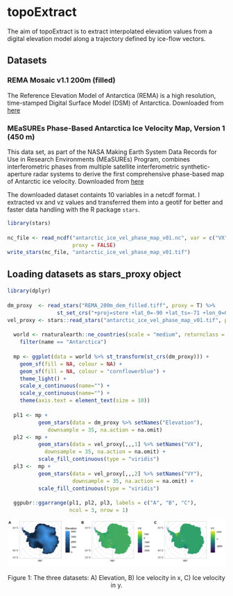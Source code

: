 # topoExtract

The aim of topoExtract is to extract interpolated elevation values from a digital elevation model along a trajectory defined by ice-flow vectors.

## Datasets
### REMA Mosaic v1.1 200m (filled)

The Reference Elevation Model of Antarctica (REMA) is a high resolution, time-stamped Digital Surface Model (DSM) of Antarctica.
Downloaded from [here](https://data.pgc.umn.edu/elev/dem/setsm/REMA/mosaic/v1.1/200m/)

### MEaSUREs Phase-Based Antarctica Ice Velocity Map, Version 1 (450 m)
This data set, as part of the NASA Making Earth System Data Records for Use in Research Environments (MEaSUREs) Program, combines interferometric phases from multiple satellite interferometric synthetic-aperture radar systems to derive the first comprehensive phase-based map of Antarctic ice velocity. 
Downloaded from [here](https://n5eil01u.ecs.nsidc.org/MEASURES/NSIDC-0754.001/)

The downloaded dataset containts 10 variables in a netcdf format. I extracted vx and vz values and transferred them into a geotif for better and faster data handling with the R package `stars`.

``` r
library(stars)

nc_file <- read_ncdf("antarctic_ice_vel_phase_map_v01.nc", var = c("VX", "VY"), 
                     proxy = FALSE)
write_stars(nc_file, "antarctic_ice_vel_phase_map_v01.tif")
```

## Loading datasets as stars_proxy object

``` r
library(dplyr)

dm_proxy  <- read_stars("REMA_200m_dem_filled.tiff", proxy = T) %>%
                st_set_crs("+proj=stere +lat_0=-90 +lat_ts=-71 +lon_0=0 +x_0=0 +y_0=0 +datum=WGS84 +units=m +no_defs")
vel_proxy <- stars::read_stars("antarctic_ice_vel_phase_map_v01.tif", proxy = T)                 

  world <- rnaturalearth::ne_countries(scale = "medium", returnclass = "sf") %>%
    filter(name == "Antarctica")
  
  mp <- ggplot(data = world %>% st_transform(st_crs(dm_proxy))) +
    geom_sf(fill = NA, colour = NA) +
    geom_sf(fill = NA, colour = "cornflowerblue") +
    theme_light() +
    scale_x_continuous(name="") +
    scale_y_continuous(name="") +
    theme(axis.text = element_text(size = 10))
  
  pl1 <- mp +
          geom_stars(data = dm_proxy %>% setNames("Elevation"), 
             downsample = 35, na.action = na.omit)
  pl2 <- mp + 
          geom_stars(data = vel_proxy[,,,1] %>% setNames("VX"), 
            downsample = 35, na.action = na.omit) +
          scale_fill_continuous(type = "viridis")
  pl3 <-  mp + 
          geom_stars(data = vel_proxy[,,,2] %>% setNames("VY"), 
                     downsample = 35, na.action = na.omit) +
          scale_fill_continuous(type = "viridis")
  
  ggpubr::ggarrange(pl1, pl2, pl3, labels = c("A", "B", "C"),
                    ncol = 3, nrow = 1)
```

<center>

<img src="img/img1.png"></img>

<figcaption>

Figure 1: The three datasets: A) Elevation, B) Ice velocity in x, C) Ice velocity in y.

</figcaption>

</center>